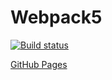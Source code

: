 # Webpack5
[![Build status](https://ci.appveyor.com/api/projects/status/gxljekc7ldshjh7p?svg=true)](https://ci.appveyor.com/project/VeraGerber/ahj-env)

[GitHub Pages](https://VeraGerber.github.io/ahj-env/)











